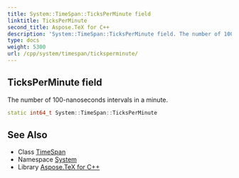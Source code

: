 ```yaml
---
title: System::TimeSpan::TicksPerMinute field
linktitle: TicksPerMinute
second_title: Aspose.TeX for C++
description: 'System::TimeSpan::TicksPerMinute field. The number of 100-nanoseconds intervals in a minute in C++.'
type: docs
weight: 5300
url: /cpp/system/timespan/ticksperminute/
---
```

## TicksPerMinute field


The number of 100-nanoseconds intervals in a minute.

```cpp
static int64_t System::TimeSpan::TicksPerMinute
```

## See Also

* Class [TimeSpan](../)
* Namespace [System](../../)
* Library [Aspose.TeX for C++](../../../)
